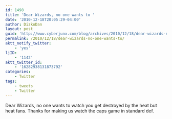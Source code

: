 ```yaml
---
id: 1498
title: 'Dear Wizards, no one wants to '
date: '2010-12-18T20:05:29-04:00'
author: DizkoDan
layout: post
guid: 'http://www.cyberjunx.com/blog/archives/2010/12/18/dear-wizards-no-one-wants-to/'
permalink: /2010/12/18/dear-wizards-no-one-wants-to/
aktt_notify_twitter:
    - 'yes'
ljID:
    - '1142'
aktt_twitter_id:
    - '16282938131873792'
categories:
    - Twitter
tags:
    - tweets
    - Twitter
---
```


Dear Wizards, no one wants to watch you get destroyed by the heat but heat fans. Thanks for making us watch the caps game in standard def.